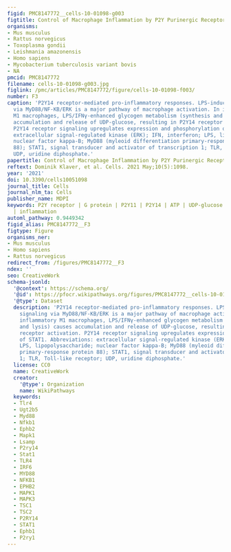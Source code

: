 ```yaml
---
figid: PMC8147772__cells-10-01098-g003
figtitle: Control of Macrophage Inflammation by P2Y Purinergic Receptors
organisms:
- Mus musculus
- Rattus norvegicus
- Toxoplasma gondii
- Leishmania amazonensis
- Homo sapiens
- Mycobacterium tuberculosis variant bovis
- NA
pmcid: PMC8147772
filename: cells-10-01098-g003.jpg
figlink: /pmc/articles/PMC8147772/figure/cells-10-01098-f003/
number: F3
caption: 'P2Y14 receptor-mediated pro-inflammatory responses. LPS-induced TLR4 signaling
  via MyD88/NF-KB/ERK is a major pathway of macrophage activation. In inflammatory
  M1 macrophages, LPS/IFNγ-enhanced glycogen metabolism (synthesis and lysis) causes
  accumulation and release of UDP-glucose, resulting in P2Y14 receptor activation.
  P2Y14 receptor signaling upregulates expression and phosphorylation of STAT1. Abbreviations:
  extracellular signal-regulated kinase (ERK); IFN, interferon; LPS, lipopolysaccharide;
  nuclear factor kappa-Β; MyD88 (myleoid differentiation primary-response protein
  88); STAT1, signal transducer and activator of transcription 1; TLR, Toll-like receptor;
  UDP, uridine diphosphate.'
papertitle: Control of Macrophage Inflammation by P2Y Purinergic Receptors.
reftext: Dominik Klaver, et al. Cells. 2021 May;10(5):1098.
year: '2021'
doi: 10.3390/cells10051098
journal_title: Cells
journal_nlm_ta: Cells
publisher_name: MDPI
keywords: P2Y receptor | G protein | P2Y11 | P2Y14 | ATP | UDP-glucose | macrophage
  | inflammation
automl_pathway: 0.9449342
figid_alias: PMC8147772__F3
figtype: Figure
organisms_ner:
- Mus musculus
- Homo sapiens
- Rattus norvegicus
redirect_from: /figures/PMC8147772__F3
ndex: ''
seo: CreativeWork
schema-jsonld:
  '@context': https://schema.org/
  '@id': https://pfocr.wikipathways.org/figures/PMC8147772__cells-10-01098-g003.html
  '@type': Dataset
  description: 'P2Y14 receptor-mediated pro-inflammatory responses. LPS-induced TLR4
    signaling via MyD88/NF-KB/ERK is a major pathway of macrophage activation. In
    inflammatory M1 macrophages, LPS/IFNγ-enhanced glycogen metabolism (synthesis
    and lysis) causes accumulation and release of UDP-glucose, resulting in P2Y14
    receptor activation. P2Y14 receptor signaling upregulates expression and phosphorylation
    of STAT1. Abbreviations: extracellular signal-regulated kinase (ERK); IFN, interferon;
    LPS, lipopolysaccharide; nuclear factor kappa-Β; MyD88 (myleoid differentiation
    primary-response protein 88); STAT1, signal transducer and activator of transcription
    1; TLR, Toll-like receptor; UDP, uridine diphosphate.'
  license: CC0
  name: CreativeWork
  creator:
    '@type': Organization
    name: WikiPathways
  keywords:
  - Tlr4
  - Ugt2b5
  - Myd88
  - Nfkb1
  - Ephb2
  - Mapk1
  - Lsamp
  - P2ry14
  - Stat1
  - TLR4
  - IRF6
  - MYD88
  - NFKB1
  - EPHB2
  - MAPK1
  - MAPK3
  - TSC1
  - TSC2
  - P2RY14
  - STAT1
  - Ephb1
  - P2ry1
---
```

